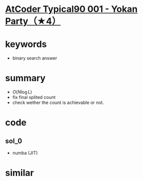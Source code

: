 # [AtCoder Typical90 001 - Yokan Party（★4）]()



# keywords 
- binary search answer


# summary
- $O(N\log{L})$
- fix final splited count
- check wether the count is achievable or not.


# code 
## sol_0
- numba (JIT)


# similar 